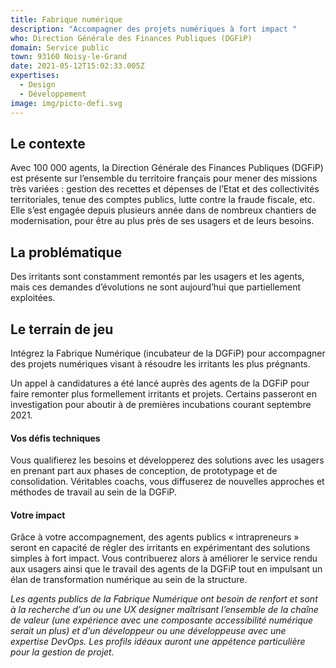 ```yaml
---
title: Fabrique numérique
description: "Accompagner des projets numériques à fort impact "
who: Direction Générale des Finances Publiques (DGFiP)
domain: Service public
town: 93160 Noisy-le-Grand
date: 2021-05-12T15:02:33.005Z
expertises:
  - Design
  - Développement
image: img/picto-defi.svg
---
```

## Le contexte

Avec 100 000 agents, la Direction Générale des Finances Publiques (DGFiP) est présente sur l’ensemble du territoire français pour mener des missions très variées : gestion des recettes et dépenses de l’Etat et des collectivités territoriales, tenue des comptes publics, lutte contre la fraude fiscale, etc. Elle s’est engagée depuis plusieurs année dans de nombreux chantiers de modernisation, pour être au plus près de ses usagers et de leurs besoins. 

## La problématique

Des irritants sont constamment remontés par les usagers et les agents, mais ces demandes d’évolutions ne sont aujourd’hui que partiellement exploitées. 

## Le terrain de jeu 

Intégrez la Fabrique Numérique (incubateur de la DGFiP) pour accompagner des projets numériques visant à résoudre les irritants les plus prégnants. 

Un appel à candidatures a été lancé auprès des agents de la DGFiP pour faire remonter plus formellement irritants et projets. Certains passeront en investigation pour aboutir à de premières incubations courant septembre 2021. 

#### Vos défis techniques 

Vous qualifierez les besoins et développerez des solutions avec les usagers en prenant part aux phases de conception, de prototypage et de consolidation. Véritables coachs, vous diffuserez de nouvelles approches et méthodes de travail au sein de la DGFiP. 

#### Votre impact 

Grâce à votre accompagnement, des agents publics « intrapreneurs » seront en capacité de régler des irritants en expérimentant des solutions simples à fort impact. Vous contribuerez alors à améliorer le service rendu aux usagers ainsi que le travail des agents de la DGFiP tout en impulsant un élan de transformation numérique au sein de la structure. 

_Les agents publics de la Fabrique Numérique ont besoin de renfort et sont à la recherche d’un ou une UX designer maîtrisant l’ensemble de la chaîne de valeur (une expérience avec une composante accessibilité numérique serait un plus) et d’un développeur ou une développeuse avec une expertise DevOps. Les profils idéaux auront une appétence particulière pour la gestion de projet._
